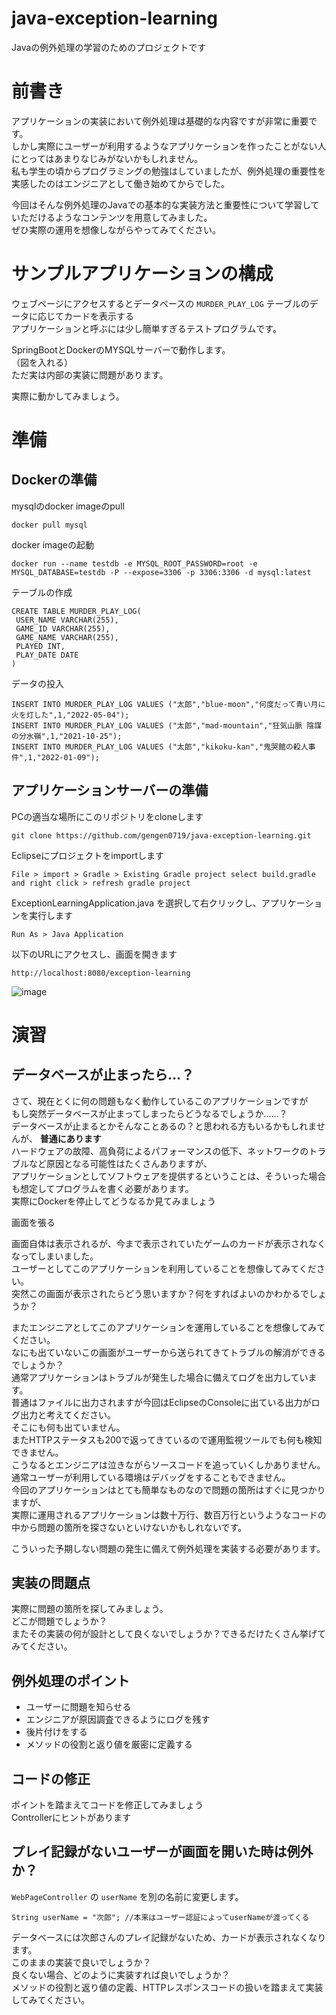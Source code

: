 # java-exception-learning
Javaの例外処理の学習のためのプロジェクトです

# 前書き
アプリケーションの実装において例外処理は基礎的な内容ですが非常に重要です。  
しかし実際にユーザーが利用するようなアプリケーションを作ったことがない人にとってはあまりなじみがないかもしれません。  
私も学生の頃からプログラミングの勉強はしていましたが、例外処理の重要性を実感したのはエンジニアとして働き始めてからでした。  
  
今回はそんな例外処理のJavaでの基本的な実装方法と重要性について学習していただけるようなコンテンツを用意してみました。  
ぜひ実際の運用を想像しながらやってみてください。  

# サンプルアプリケーションの構成
ウェブページにアクセスするとデータベースの `MURDER_PLAY_LOG` テーブルのデータに応じてカードを表示する  
アプリケーションと呼ぶには少し簡単すぎるテストプログラムです。  
  
SpringBootとDockerのMYSQLサーバーで動作します。  
（図を入れる）  
ただ実は内部の実装に問題があります。  
  
実際に動かしてみましょう。  
  
# 準備
## Dockerの準備
mysqlのdocker imageのpull
```
docker pull mysql
```
docker imageの起動
```
docker run --name testdb -e MYSQL_ROOT_PASSWORD=root -e MYSQL_DATABASE=testdb -P --expose=3306 -p 3306:3306 -d mysql:latest
```
テーブルの作成
```
CREATE TABLE MURDER_PLAY_LOG(
 USER_NAME VARCHAR(255),
 GAME_ID VARCHAR(255),
 GAME_NAME VARCHAR(255),
 PLAYED INT,
 PLAY_DATE DATE
)
```
データの投入
```
INSERT INTO MURDER_PLAY_LOG VALUES ("太郎","blue-moon","何度だって青い月に火を灯した",1,"2022-05-04");
INSERT INTO MURDER_PLAY_LOG VALUES ("太郎","mad-mountain","狂気山脈 陰謀の分水嶺",1,"2021-10-25");
INSERT INTO MURDER_PLAY_LOG VALUES ("太郎","kikoku-kan","鬼哭館の殺人事件",1,"2022-01-09");
```

## アプリケーションサーバーの準備
PCの適当な場所にこのリポジトリをcloneします
```
git clone https://github.com/gengen0719/java-exception-learning.git
```
Eclipseにプロジェクトをimportします
```
File > import > Gradle > Existing Gradle project select build.gradle and right click > refresh gradle project
```
ExceptionLearningApplication.java を選択して右クリックし、アプリケーションを実行します
```
Run As > Java Application 
```
以下のURLにアクセスし、画面を開きます
```
http://localhost:8080/exception-learning
```
  
   
![image](https://user-images.githubusercontent.com/74813858/169373559-3594a89d-20ce-48ca-8cc3-e9ce56be1693.png)

# 演習
## データベースが止まったら…？
さて、現在とくに何の問題もなく動作しているこのアプリケーションですが  
もし突然データベースが止まってしまったらどうなるでしょうか……？  
データベースが止まるとかそんなことあるの？と思われる方もいるかもしれませんが、 **普通にあります**   
ハードウェアの故障、高負荷によるパフォーマンスの低下、ネットワークのトラブルなど原因となる可能性はたくさんありますが、  
アプリケーションとしてソフトウェアを提供するということは、そういった場合も想定してプログラムを書く必要があります。   
実際にDockerを停止してどうなるか見てみましょう  
  
画面を張る  
  
画面自体は表示されるが、今まで表示されていたゲームのカードが表示されなくなってしまいました。  
ユーザーとしてこのアプリケーションを利用していることを想像してみてください。  
突然この画面が表示されたらどう思いますか？何をすればよいのかわかるでしょうか？  
  
またエンジニアとしてこのアプリケーションを運用していることを想像してみてください。  
なにも出ていないこの画面がユーザーから送られてきてトラブルの解消ができるでしょうか？  
通常アプリケーションはトラブルが発生した場合に備えてログを出力しています。  
普通はファイルに出力されますが今回はEclipseのConsoleに出ている出力がログ出力と考えてください。  
そこにも何も出ていません。  
またHTTPステータスも200で返ってきているので運用監視ツールでも何も検知できません。    
こうなるとエンジニアは泣きながらソースコードを追っていくしかありません。  
通常ユーザーが利用している環境はデバッグをすることもできません。    
今回のアプリケーションはとても簡単なものなので問題の箇所はすぐに見つかりますが、  
実際に運用されるアプリケーションは数十万行、数百万行というようなコードの中から問題の箇所を探さないといけないかもしれないです。  
  
こういった予期しない問題の発生に備えて例外処理を実装する必要があります。  
  
## 実装の問題点
実際に問題の箇所を探してみましょう。  
どこが問題でしょうか？  
またその実装の何が設計として良くないでしょうか？できるだけたくさん挙げてみてください。  
  
## 例外処理のポイント
- ユーザーに問題を知らせる
- エンジニアが原因調査できるようにログを残す
- 後片付けをする
- メソッドの役割と返り値を厳密に定義する

## コードの修正
ポイントを踏まえてコードを修正してみましょう  
Controllerにヒントがあります  

## プレイ記録がないユーザーが画面を開いた時は例外か？
`WebPageController` の `userName` を別の名前に変更します。  
```
String userName = "次郎"; //本来はユーザー認証によってuserNameが渡ってくる
```
データベースには次郎さんのプレイ記録がないため、カードが表示されなくなります。  
このままの実装で良いでしょうか？  
良くない場合、どのように実装すれば良いでしょうか？  
メソッドの役割と返り値の定義、HTTPレスポンスコードの扱いを踏まえて実装してみてください。  
